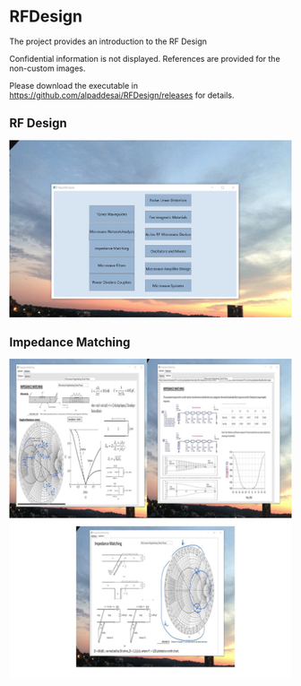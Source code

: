# RFDesign

The project provides an introduction to the RF Design 

Confidential information is not displayed. References are provided for the non-custom images. 

Please download the executable in https://github.com/alpaddesai/RFDesign/releases for details.

## RF Design 
![image](MainWindow.png)

## Impedance Matching
![image](ImpedanceMatching.jpg)
![image](ImpedanceMatching1.jpg)



